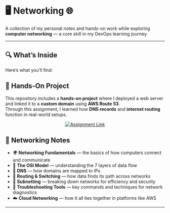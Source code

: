 # 🖥️ Networking 🌐

A collection of my personal notes and hands-on work while exploring **computer networking** — a core skill in my DevOps learning journey.  

---

## 🔍 What’s Inside  

    

Here’s what you’ll find:  

## 🧪 Hands-On Project

This repository includes a **hands-on project** where I deployed a web server and linked it to a **custom domain** using **AWS Route 53**.  
Through this assignment, I learned how **DNS records** and **internet routing** function in real-world setups.

<p align="center">
  <a href="https://github.com/mosheikh10/Networking/blob/main/Assignment.md" target="_blank">
    <img src="https://img.shields.io/badge/View%20Assignment-Click%20Here-blue?style=for-the-badge" alt="Assignment Link"/>
  </a>
</p>




## 📝 Networking Notes
- 🌍 **Networking Fundamentals** — the basics of how computers connect and communicate  
- 🧱 **The OSI Model** — understanding the 7 layers of data flow  
- 🧭 **DNS** — how domains are mapped to IPs  
- 🚦 **Routing & Switching** — how data finds its path across networks  
- 🧮 **Subnetting** — breaking down networks for efficiency and security  
- 🧰 **Troubleshooting Tools** — key commands and techniques for network diagnostics  
- ☁️ **Cloud Networking** — how it all ties together in platforms like AWS  

---


 


